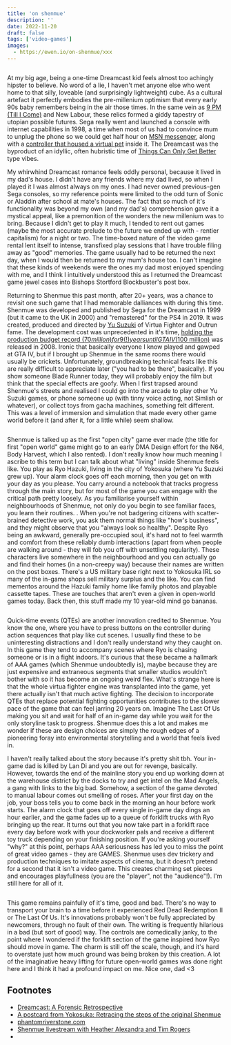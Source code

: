 ```yaml
---
title: 'on shenmue'
description: ''
date: 2022-11-20
draft: false
tags: ['video-games']
images:
  - https://ewen.io/on-shenmue/xxx
---
```


![]()

At my big age, being a one-time Dreamcast kid feels almost too achingly hipster
to believe. No word of a lie, I haven't met anyone else who went home to that
silly, loveable (and surprisingly lightweight) cube. As a cultural artefact it
perfectly embodies the pre-millenium optimism that every early 90s baby
remembers being in the air those times. In the same vein as
[9 PM (Till I Come)](https://www.youtube.com/watch?v=5A9OIIapSko&ab_channel=85KasiaD85)
and New Labour, these relics formed a giddy tapestry of utopian possible
futures. Sega really went and launched a console with internet capabilities in
1998, a time when most of us had to convince mum to unplug the phone so we could
get half hour on
[MSN messenger](https://www.youtube.com/watch?v=9pzpQrmzFKw&ab_channel=james19892),
along with a
[controller that housed a virtual pet](https://www.youtube.com/watch?v=GCnJDmrit9U&ab_channel=videogameclipcollect)
inside it. The Dreamcast was the byproduct of an idyllic, often hubristic time
of
[Things Can Only Get Better](https://www.youtube.com/watch?v=gi5j7jjhm4M&ab_channel=GreatBritishPolitics)
type vibes.

My whirwhind Dreamcast romance feels oddly personal, because it lived in my
dad's house. I didn't have any friends where my dad lived, so when I played it I
was almost always on my ones. I had never owned previous-gen Sega consoles, so
my reference points were limited to the odd turn of Sonic or Aladdin after
school at mate's houses. The fact that so much of it's functionality was beyond
my own (and my dad's) comprehension gave it a mystical appeal, like a
premonition of the wonders the new millenium was to bring. Because I didn't get
to play it much, I tended to rent out games (maybe the most accurate prelude to
the future we ended up with - rentier capitalism) for a night or two. The
time-boxed nature of the video game rental lent itself to intense, transfixed
play sessions that I have trouble filing away as "good" memories. The game
usually had to be returned the next day, when I would then be returned to my
mum's house too. I can't imagine that these kinds of weekends were the ones my
dad most enjoyed spending with me, and I think I intuitively understood this as
I returned the Dreamcast game jewel cases into Bishops Stortford Blockbuster's
post box.

Returning to Shenmue this past month, after 20+ years, was a chance to revisit
one such game that I had memorable dalliances with during this time. Shenmue was
developed and published by Sega for the Dreamcast in 1999 (but it came to the UK
in 2000) and "remastered" for the PS4 in 2019. It was created, produced and
directed by [Yu Suzuki](https://en.wikipedia.org/wiki/Yu_Suzuki) of Virtua
Fighter and Outrun fame. The development cost was unprecedented in it's time,
[holding the production budget record ($70 million) for 9(!) years until GTA IV ($100 million)](https://www.eurogamer.net/gta-iv-is-most-expensive-game-ever-made#:~:text=Grand%20Theft%20Auto%20IV%20%2D%20%24100,Shenmue%20%2D%20%2470%20million)
was released in 2008. Ironic that basically everyone I know played and gawped at
GTA IV, but if I brought up Shenmue in the same rooms there would usually be
crickets. Unfortunately, groundbreaking technical feats like this are really
difficult to appreciate later ("you had to be there", basically). If you show
someone Blade Runner today, they will probably enjoy the film but think that the
special effects are goofy. When I first trapsed around Shenmue's streets and
realised I could go into the arcade to play other Yu Suzuki games, or phone
someone up (with tinny voice acting, not Simlish or whatever), or collect toys
from gacha machines, something felt different. This was a level of immersion and
simulation that made every other game world before it (and after it, for a
little while) seem shallow.

![]()

Shenmue is talked up as the first "open city" game ever made (the title for
first "open world" game might go to an early DMA Design effort for the N64, Body
Harvest, which I also rented). I don't really know how much meaning I ascribe to
this term but I can talk about what "living" inside Shenmue feels like. You play
as Ryo Hazuki, living in the city of Yokosuka (where Yu Suzuki grew up). Your
alarm clock goes off each morning, then you get on with your day as you please.
You carry around a notebook that tracks progress through the main story, but for
most of the game you can engage with the critical path pretty loosely. As you
familiarise yourself within neighbourhoods of Shenmue, not only do you begin to
see familiar faces, you learn their routines. <insert story>. When you're not
badgering citizens with scatter-brained detective work, you ask them normal
things like "how's business", and they might observe that you "always look so
healthy". Despite Ryo being an awkward, generally pre-occupied soul, it's hard
not to feel warmth and comfort from these reliably dumb interactions (apart from
when people are walking around - they will fob you off with unsettling
regularity). These characters live somewhere in the neighbourhood and you can
actually go and find their homes (in a non-creepy way) because their names are
written on the post boxes. There's a US military base right next to Yokosuka IRL
so many of the in-game shops sell military surplus and the like. You can find
mementos around the Hazuki family home like family photos and playable cassette
tapes. These are touches that aren't even a given in open-world games today.
Back then, this stuff made my 10 year-old mind go bananas.

![]()

Quick-time events (QTEs) are another innovation credited to Shenmue. You know
the one, where you have to press buttons on the controller during action
sequences that play like cut scenes. I usually find these to be uninteresting
distractions and I don't really understand why they caught on. In this game they
tend to accompany scenes where Ryo is chasing someone or is in a fight indoors.
It's curious that these became a hallmark of AAA games (which Shenmue
undoubtedly is), maybe because they are just expensive and extraneous segments
that smaller studios wouldn't bother with so it has become an ongoing weird
flex. What's strange here is that the whole virtua fighter engine was
transplanted into the game, yet there actually isn't that much active fighting.
The decision to incorporate QTEs that replace potential fighting opportunities
contributes to the slower pace of the game that can feel jarring 20 years on.
Imagine The Last Of Us making you sit and wait for half of an in-game day while
you wait for the only storyline task to progress. Shenmue does this a lot and
makes me wonder if these are design choices are simply the rough edges of a
pioneering foray into environmental storytelling and a world that feels lived
in.

I haven't really talked about the story because it's pretty shit tbh. Your
in-game dad is killed by Lan Di and you are out for revenge, basically. However,
towards the end of the mainline story you end up working down at the warehouse
district by the docks to try and get intel on the Mad Angels, a gang with links
to the big bad. Somehow, a section of the game devoted to manual labour comes
out smelling of roses. After your first day on the job, your boss tells you to
come back in the morning an hour before work starts. The alarm clock that goes
off every single in-game day dings an hour earlier, and the game fades up to a
queue of forklift trucks with Ryo bringing up the rear. It turns out that you
now take part in a forklift race every day before work with your dockworker pals
and receive a different toy truck depending on your finishing position. If
you're asking yourself "why?" at this point, perhaps AAA seriousness has led you
to miss the point of great video games - they are GAMES. Shenmue uses dev
trickery and production techniques to imitate aspects of cinema, but it doesn't
pretend for a second that it isn't a video game. This creates charming set
pieces and encourages playfullness (you are the "player", not the "audience"!).
I'm still here for all of it.

![]()

This game remains painfully of it's time, good and bad. There's no way to
transport your brain to a time before it experienced Red Dead Redemption II or
The Last Of Us. It's innovations probably won't be fully appreciated by
newcomers, through no fault of their own. The writing is frequently hilarious in
a bad (but sort of good) way. The controls are comedically janky, to the point
where I wondered if the forklift section of the game inspired how Ryo should
move in game. The charm is still off the scale, though, and it's hard to
overstate just how much ground was being broken by this creation. A lot of the
imaginative heavy lifting for future open-world games was done right here and I
think it had a profound impact on me. Nice one, dad <3

## Footnotes

- [Dreamcast: A Forensic Retrospective](https://www.eurogamer.net/dreamcast-a-forensic-retrospective-article)
- [A postcard from Yokosuka: Retracing the steps of the original Shenmue](https://www.eurogamer.net/shenmue-retrospective)
- [phantomriverstone.com](https://www.phantomriverstone.com/)
- [Shenmue livestream with Heather Alexandra and Tim Rogers](https://www.youtube.com/watch?v=fcx-EF0fgNk)
-
